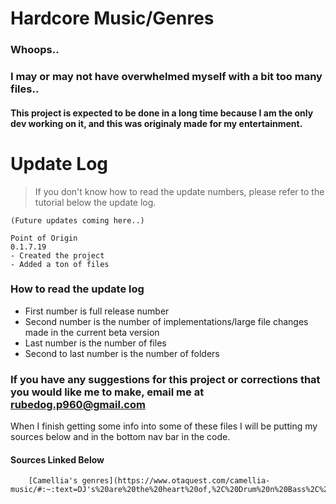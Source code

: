 # Hardcore Music/Genres
### Whoops..
### I may or may not have overwhelmed myself with a bit too many files..
#### This project is expected to be done in a long time because I am the only dev working on it, and this was originaly made for my entertainment.

# Update Log
 > If you don't know how to read the update numbers, please refer to the tutorial below the update log.
```
(Future updates coming here..)

Point of Origin
0.1.7.19
- Created the project
- Added a ton of files
```
### How to read the update log
- First number is full release number
- Second number is the number of implementations/large file changes made in the current beta version
- Last number is the number of files
- Second to last number is the number of folders


### If you have any suggestions for this project or corrections that you would like me to make, email me at rubedog.p960@gmail.com 
When I finish getting some info into some of these files I will be putting my sources below and in the bottom nav bar in the code.

#### Sources Linked Below

```
    [Camellia's genres](https://www.otaquest.com/camellia-music/#:~:text=DJ's%20are%20the%20heart%20of,%2C%20Drum%20n%20Bass%2C%20Trance.)

```